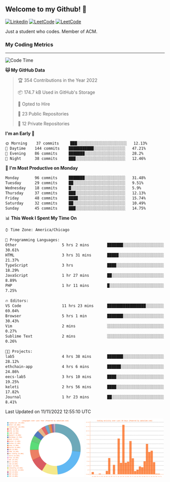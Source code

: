 ## Welcome to my Github! 👋

[![Linkedin](https://img.shields.io/badge/LinkedIn-0077B5?style=for-the-badge&logo=linkedin&logoColor=white)](https://www.linkedin.com/in/mkeleti)   [![LeetCode](https://img.shields.io/badge/-LeetCode-FFA116?style=for-the-badge&logo=LeetCode&logoColor=black)](https://leetcode.com/mkeleti/)   [![LeetCode](https://img.shields.io/badge/website-000000?style=for-the-badge&logo=About.me&logoColor=white)](https://mkeleti.com)

Just a student who codes. Member of ACM.

### My Coding Metrics

---

<!--START_SECTION:waka-->
![Code Time](http://img.shields.io/badge/Code%20Time-173%20hrs%2053%20mins-blue)

**🐱 My GitHub Data** 

> 🏆 354 Contributions in the Year 2022
 > 
> 📦 174.7 kB Used in GitHub's Storage 
 > 
> 💼 Opted to Hire
 > 
> 📜 23 Public Repositories 
 > 
> 🔑 12 Private Repositories  
 > 
**I'm an Early 🐤** 

```text
🌞 Morning    37 commits     ███░░░░░░░░░░░░░░░░░░░░░░   12.13% 
🌆 Daytime    144 commits    ███████████░░░░░░░░░░░░░░   47.21% 
🌃 Evening    86 commits     ███████░░░░░░░░░░░░░░░░░░   28.2% 
🌙 Night      38 commits     ███░░░░░░░░░░░░░░░░░░░░░░   12.46%

```
📅 **I'm Most Productive on Monday** 

```text
Monday       96 commits     ███████░░░░░░░░░░░░░░░░░░   31.48% 
Tuesday      29 commits     ██░░░░░░░░░░░░░░░░░░░░░░░   9.51% 
Wednesday    18 commits     █░░░░░░░░░░░░░░░░░░░░░░░░   5.9% 
Thursday     37 commits     ███░░░░░░░░░░░░░░░░░░░░░░   12.13% 
Friday       48 commits     ████░░░░░░░░░░░░░░░░░░░░░   15.74% 
Saturday     32 commits     ██░░░░░░░░░░░░░░░░░░░░░░░   10.49% 
Sunday       45 commits     ███░░░░░░░░░░░░░░░░░░░░░░   14.75%

```


📊 **This Week I Spent My Time On** 

```text
⌚︎ Time Zone: America/Chicago

💬 Programming Languages: 
Other                    5 hrs 2 mins        ███████░░░░░░░░░░░░░░░░░░   30.61% 
HTML                     3 hrs 31 mins       █████░░░░░░░░░░░░░░░░░░░░   21.37% 
TypeScript               3 hrs               ████░░░░░░░░░░░░░░░░░░░░░   18.29% 
JavaScript               1 hr 27 mins        ██░░░░░░░░░░░░░░░░░░░░░░░   8.89% 
PHP                      1 hr 11 mins        █░░░░░░░░░░░░░░░░░░░░░░░░   7.25%

🔥 Editors: 
VS Code                  11 hrs 23 mins      █████████████████░░░░░░░░   69.04% 
Browser                  5 hrs 1 min         ███████░░░░░░░░░░░░░░░░░░   30.43% 
Vim                      2 mins              ░░░░░░░░░░░░░░░░░░░░░░░░░   0.27% 
Sublime Text             2 mins              ░░░░░░░░░░░░░░░░░░░░░░░░░   0.26%

🐱‍💻 Projects: 
lab5                     4 hrs 38 mins       ███████░░░░░░░░░░░░░░░░░░   28.12% 
ethchain-app             4 hrs 6 mins        ██████░░░░░░░░░░░░░░░░░░░   24.86% 
eecs-lab5                3 hrs 10 mins       ████░░░░░░░░░░░░░░░░░░░░░   19.25% 
keleti                   2 hrs 56 mins       ████░░░░░░░░░░░░░░░░░░░░░   17.82% 
Journal                  1 hr 23 mins        ██░░░░░░░░░░░░░░░░░░░░░░░   8.41%

```


 Last Updated on 11/11/2022 12:55:10 UTC
<!--END_SECTION:waka-->

<p align="center" >
<img width="49%" alt="My most used Languages" src="assets/waka-langs.svg"/>
<img width="49%" alt="My activity over last month" src="assets/waka-activs.svg"/>
</p>